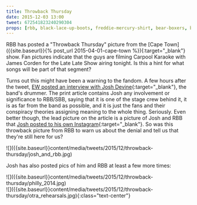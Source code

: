```yaml
---
title: Throwback Thursday
date: 2015-12-03 13:00
tweet: 672541823240290304
props: [rbb, black-lace-up-boots, freddie-mercury-shirt, bear-boxers, black-teddie-mercury-hat, aviators, mic, freddie-mustache]
---
```

RBB has posted a "Throwback Thursday" picture from the [Cape Town]({{site.baseurl}}{% post_url 2015-04-01-cape-town %}){:target="_blank"} show. Fan pictures indicate that the guys are filming Carpool Karaoke with James Corden for the Late Late Show airing tonight. Is this a hint for what songs will be part of that segment?

Turns out this might have been a warning to the fandom. A few hours after the tweet, [EW posted an interview with Josh Devine](http://www.ew.com/article/2015/12/03/one-direction-drummer-josh-devine-interview){:target="_blank"}, the band's drummer. The print article contains Josh any involvement or significance to RBB/SBB, saying that it is one of the stage crew behind it, it is as far from the band as possible, and it is just the fans and their conspiracy theories assigning meaning to the whole thing. Seriously. Even better though, the lead picture on the article is a picture of Josh and RBB that [Josh posted to his own Instagram](https://www.instagram.com/p/1EaHXqub1e/?taken-by=joshdevinedrums){:target="_blank"}. So was this throwback picture from RBB to warn us about the denial and tell us that they're still here for us?

<div markdown="1" class="text-center">
  ![]({{site.baseurl}}content/media/tweets/2015/12/throwback-thursday/josh_and_rbb.jpg)
</div>

Josh has also posted pics of him and RBB at least a few more times:

<div markdown="1" class="text-center">
  ![]({{site.baseurl}}content/media/tweets/2015/12/throwback-thursday/philly_2014.jpg)
</div>

<div markdown="1" class="text-center">
  ![]({{site.baseurl}}content/media/tweets/2015/12/throwback-thursday/otra_rehearsals.jpg){:class="text-center"}
</div>
